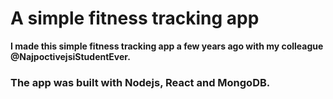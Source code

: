 # A simple fitness tracking app


**I made this simple fitness tracking app a few years ago with my colleague @NajpoctivejsiStudentEver.**

### The app was built with Nodejs, React and MongoDB.
